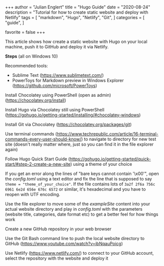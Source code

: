 +++
author = "Julian Englert"
title = "Hugo Guide"
date = "2020-08-24"
description = "Tutorial for how to create static website and deploy with Netlify"
tags = [
    "markdown",
    "Hugo",
    "Netlify",
    "Git",
]
categories = [
    "guide",
]

favorite = false
+++

This article shows how create a static website with Hugo on your local machine, push it to GitHub and deploy it via Netlify.
<!--more-->

**Steps** (all on Windows 10)

Recommended tools:
- Sublime Text (https://www.sublimetext.com/)
- PowerToys for Markdown preview in Windows Explorer (https://github.com/microsoft/PowerToys)

Install Chocolatey using PowerShell (open as admin) (https://chocolatey.org/install)

Install Hugo via Chocolatey still using PowerShell (https://gohugo.io/getting-started/installing/#chocolatey-windows)

Install Git via Chocolatey (https://chocolatey.org/packages/git)

Use terminal commands (https://www.techrepublic.com/article/16-terminal-commands-every-user-should-know/) to navigate to directory for new test site (doesn't really matter where, just so you can find it in the file explorer again)

Follow Hugo Quick Start Guide (https://gohugo.io/getting-started/quick-start/#step-2-create-a-new-site) using a theme of your choice

If you get an error along the lines of "bare keys cannot contain '\x00'", open the *config.toml* using a text editor and fix the line that is supposed to say `theme = "theme_of_your_choice"`. If the file contains lots of `3a2f 2f6a 756c 6961 6e2d 656e 676c 6572` or similar, it's hexadecimal and you have to reopen with UTF encoding.

Use the file explorer to move some of the *exampleSite* content into your actual website directory and play in *config.toml* with the parameters (website title, categories, date format etc) to get a better feel for how things work

Create a new GitHub repository in your web browser

Use the Git Bash command line to push the local website directory to GitHub (https://www.youtube.com/watch?v=ibNqauPoicg)

Use Netlify (https://www.netlify.com/) to connect to your GitHub account, select the repository with the website and deploy it
